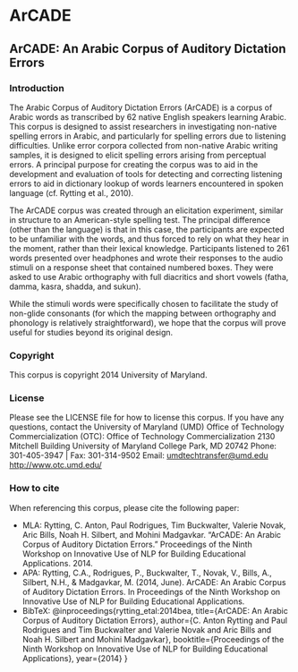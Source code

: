 # ArCADE
## ArCADE: An Arabic Corpus of Auditory Dictation Errors

### Introduction
The Arabic Corpus of Auditory Dictation Errors (ArCADE) is a corpus of Arabic words as transcribed by 62 native English speakers learning Arabic. This corpus is designed to assist researchers in investigating non-native spelling errors in Arabic, and particularly for spelling errors due to listening difficulties.  Unlike error corpora collected from non-native Arabic writing samples, it is designed to elicit spelling errors arising from perceptual errors.  A principal purpose for creating the corpus was to aid in the development and evaluation of tools for detecting and correcting listening errors to aid in dictionary lookup of words learners encountered in spoken language (cf. Rytting et al., 2010).

The ArCADE corpus was created through an elicitation experiment, similar in structure to an American-style spelling test. The principal difference (other than the language) is that in this case, the participants are expected to be unfamiliar with the words, and thus forced to rely on what they hear in the moment, rather than their lexical knowledge.  Participants listened to 261 words presented over headphones and wrote their responses to the audio stimuli on a response sheet that contained numbered boxes. They were asked to use Arabic orthography with full diacritics and short vowels (fatha, damma, kasra, shadda, and sukun).

While the stimuli words were specifically chosen to facilitate the study of non-glide consonants (for which the mapping between orthography and phonology is relatively straightforward), we hope that the corpus will prove useful for studies beyond its original design.

### Copyright
This corpus is copyright 2014 University of Maryland.

### License
Please see the LICENSE file for how to license this corpus.  If you have any questions, contact the University of Maryland (UMD) Office of Technology Commercialization (OTC):
Office of Technology Commercialization
2130 Mitchell Building
University of Maryland
College Park, MD 20742
Phone: 301-405-3947 | Fax: 301-314-9502
Email: umdtechtransfer@umd.edu
http://www.otc.umd.edu/

### How to cite
When referencing this corpus, please cite the following paper:
* MLA:
Rytting, C. Anton, Paul Rodrigues, Tim Buckwalter, Valerie Novak, Aric Bills, Noah H. Silbert, and Mohini Madgavkar. “ArCADE: An Arabic Corpus of Auditory Dictation Errors.” Proceedings of the Ninth Workshop on Innovative Use of NLP for Building Educational Applications. 2014.
* APA: 
Rytting, C.A., Rodrigues, P., Buckwalter, T., Novak, V., Bills, A., Silbert, N.H., & Madgavkar, M. (2014, June). ArCADE: An Arabic Corpus of Auditory Dictation Errors. In Proceedings of the Ninth Workshop on Innovative Use of NLP for Building Educational Applications.
* BibTeX:
@inproceedings{rytting_etal:2014bea,
  title={ArCADE: An Arabic Corpus of Auditory Dictation Errors},
  author={C. Anton Rytting and Paul Rodrigues and Tim Buckwalter and Valerie Novak and Aric Bills and Noah H. Silbert and Mohini Madgavkar},
  booktitle={Proceedings of the Ninth Workshop on Innovative Use of NLP for Building Educational Applications},
  year={2014}
}
